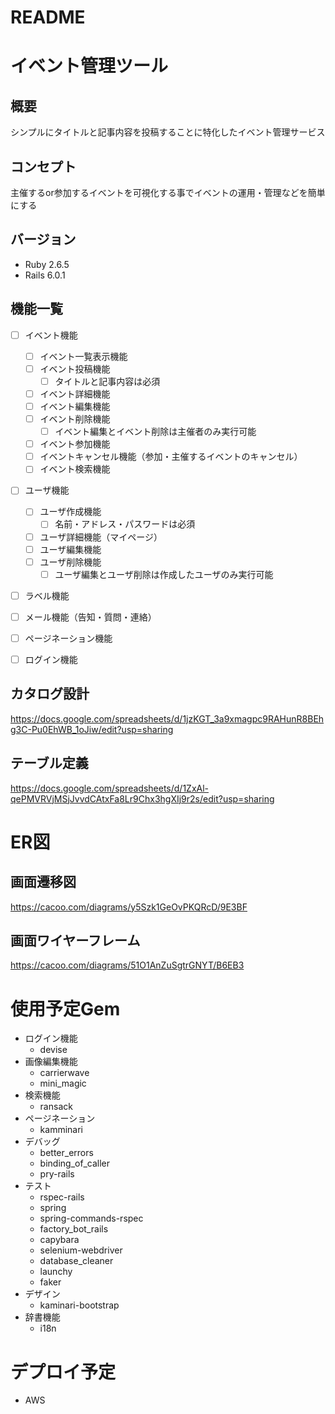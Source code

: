 # README

# イベント管理ツール

## 概要
シンプルにタイトルと記事内容を投稿することに特化したイベント管理サービス

## コンセプト
主催するor参加するイベントを可視化する事でイベントの運用・管理などを簡単にする

## バージョン
- Ruby 2.6.5
- Rails 6.0.1

## 機能一覧
- [ ] イベント機能
  - [ ] イベント一覧表示機能
  - [ ] イベント投稿機能
    - [ ] タイトルと記事内容は必須
  - [ ] イベント詳細機能
  - [ ] イベント編集機能
  - [ ] イベント削除機能
    - [ ] イベント編集とイベント削除は主催者のみ実行可能
  - [ ] イベント参加機能
  - [ ] イベントキャンセル機能（参加・主催するイベントのキャンセル）
  - [ ] イベント検索機能

- [ ] ユーザ機能
  - [ ] ユーザ作成機能
    - [ ] 名前・アドレス・パスワードは必須
  - [ ] ユーザ詳細機能（マイページ）
  - [ ] ユーザ編集機能
  - [ ] ユーザ削除機能
    - [ ] ユーザ編集とユーザ削除は作成したユーザのみ実行可能
- [ ] ラベル機能
- [ ] メール機能（告知・質問・連絡）
- [ ] ページネーション機能
- [ ] ログイン機能



## カタログ設計
https://docs.google.com/spreadsheets/d/1jzKGT_3a9xmagpc9RAHunR8BEhg3C-Pu0EhWB_1oJiw/edit?usp=sharing
## テーブル定義
https://docs.google.com/spreadsheets/d/1ZxAl-qePMVRVjMSjJvvdCAtxFa8Lr9Chx3hgXIj9r2s/edit?usp=sharing
# ER図


## 画面遷移図
https://cacoo.com/diagrams/y5Szk1GeOvPKQRcD/9E3BF
## 画面ワイヤーフレーム
https://cacoo.com/diagrams/51O1AnZuSgtrGNYT/B6EB3

# 使用予定Gem
- ログイン機能
  - devise
- 画像編集機能
  - carrierwave
  - mini_magic
- 検索機能
  - ransack
- ページネーション
  - kamminari
- デバッグ
  - better_errors
  - binding_of_caller
  - pry-rails
- テスト
  - rspec-rails
  - spring
  - spring-commands-rspec
  - factory_bot_rails
  - capybara
  - selenium-webdriver
  - database_cleaner
  - launchy
  - faker
- デザイン
  - kaminari-bootstrap
- 辞書機能
  - i18n

# デプロイ予定
- AWS
